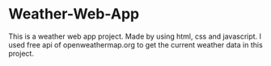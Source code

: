 # Weather-Web-App

This is a weather web app project. Made by using html, css and javascript.
I used free api of openweathermap.org to get the current weather data in this project.
